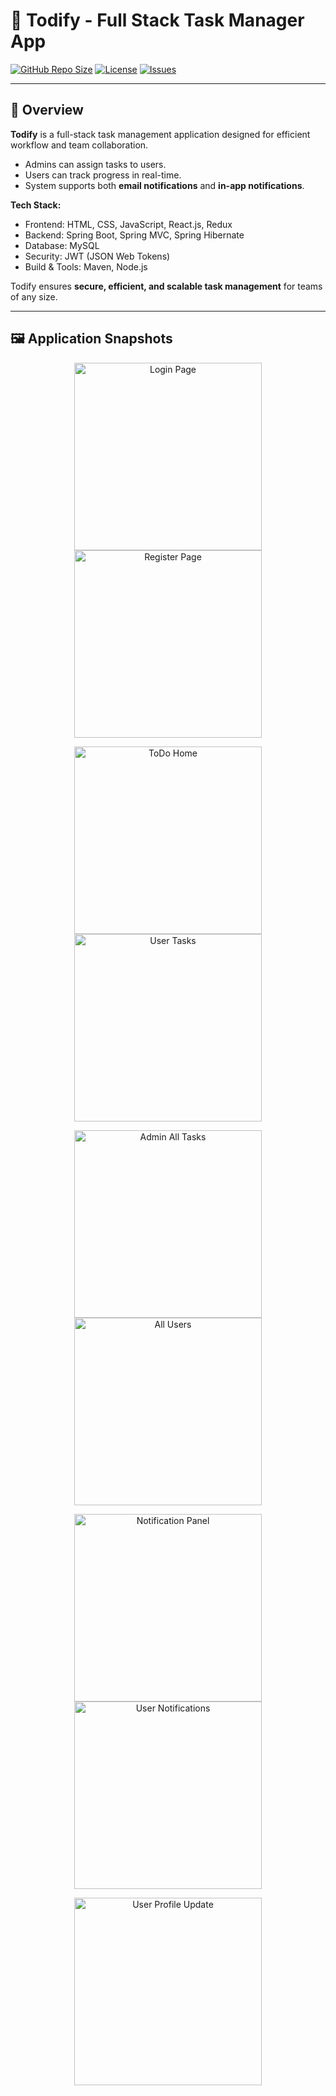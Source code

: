 # 📝 Todify - Full Stack Task Manager App

[![GitHub Repo Size](https://img.shields.io/github/repo-size/namankabadi/Todify)](https://github.com/namankabadi/Todify)
[![License](https://img.shields.io/github/license/namankabadi/Todify)](https://github.com/namankabadi/Todify/blob/main/LICENSE)
[![Issues](https://img.shields.io/github/issues/namankabadi/Todify)](https://github.com/namankabadi/Todify/issues)

---

## 🚀 Overview

**Todify** is a full-stack task management application designed for efficient workflow and team collaboration.  
- Admins can assign tasks to users.  
- Users can track progress in real-time.  
- System supports both **email notifications** and **in-app notifications**.  

**Tech Stack:**
- Frontend: HTML, CSS, JavaScript, React.js, Redux  
- Backend: Spring Boot, Spring MVC, Spring Hibernate  
- Database: MySQL  
- Security: JWT (JSON Web Tokens)  
- Build & Tools: Maven, Node.js  

Todify ensures **secure, efficient, and scalable task management** for teams of any size.

---

## 🖼️ Application Snapshots  

<p align="center">
  <img src="https://raw.githubusercontent.com/namankabadi/Todify-Images/main/login.png" alt="Login Page" width="300"/>
  <img src="https://raw.githubusercontent.com/namankabadi/Todify-Images/main/register.png" alt="Register Page" width="300"/>
</p>

<p align="center">
  <img src="https://raw.githubusercontent.com/namankabadi/Todify-Images/main/todo_home.png" alt="ToDo Home" width="300"/>
  <img src="https://raw.githubusercontent.com/namankabadi/Todify-Images/main/user_login_tasks.png" alt="User Tasks" width="300"/>
</p>

<p align="center">
  <img src="https://raw.githubusercontent.com/namankabadi/Todify-Images/main/All_tasks_admin.png" alt="Admin All Tasks" width="300"/>
  <img src="https://raw.githubusercontent.com/namankabadi/Todify-Images/main/all_users.png" alt="All Users" width="300"/>
</p>

<p align="center">
  <img src="https://raw.githubusercontent.com/namankabadi/Todify-Images/main/notification_panel.png" alt="Notification Panel" width="300"/>
  <img src="https://raw.githubusercontent.com/namankabadi/Todify-Images/main/user_notification.png" alt="User Notifications" width="300"/>
</p>

<p align="center">
  <img src="https://raw.githubusercontent.com/namankabadi/Todify-Images/main/user_profile_update.png" alt="User Profile Update" width="300"/>
</p>


